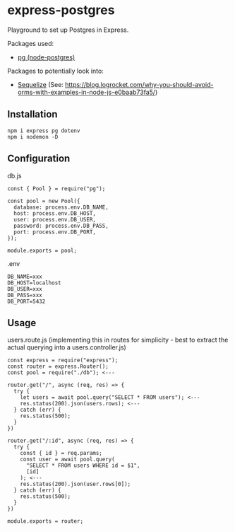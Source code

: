 # express-postgres

Playground to set up Postgres in Express.

Packages used:
- [pg (node-postgres)](https://www.npmjs.com/package/pg)

Packages to potentially look into:
- [Sequelize](https://sequelize.org/) (See: https://blog.logrocket.com/why-you-should-avoid-orms-with-examples-in-node-js-e0baab73fa5/)

## Installation

```
npm i express pg dotenv
npm i nodemon -D
```

## Configuration

db.js
```
const { Pool } = require("pg");

const pool = new Pool({
  database: process.env.DB_NAME,
  host: process.env.DB_HOST,
  user: process.env.DB_USER,
  password: process.env.DB_PASS,
  port: process.env.DB_PORT,
});

module.exports = pool;
```

.env
```
DB_NAME=xxx
DB_HOST=localhost
DB_USER=xxx
DB_PASS=xxx
DB_PORT=5432
```

## Usage

users.route.js (implementing this in routes for simplicity - best to extract the actual querying into a users.controller.js)
```
const express = require("express");
const router = express.Router();
const pool = require("./db"); <---

router.get("/", async (req, res) => {
  try {
    let users = await pool.query("SELECT * FROM users"); <---
    res.status(200).json(users.rows); <---
  } catch (err) {
    res.status(500);
  }
})

router.get("/:id", async (req, res) => {
  try {
    const { id } = req.params;
    const user = await pool.query(
      "SELECT * FROM users WHERE id = $1",
      [id]
    ); <---
    res.status(200).json(user.rows[0]);
  } catch (err) {
    res.status(500);
  }
})

module.exports = router;
```
